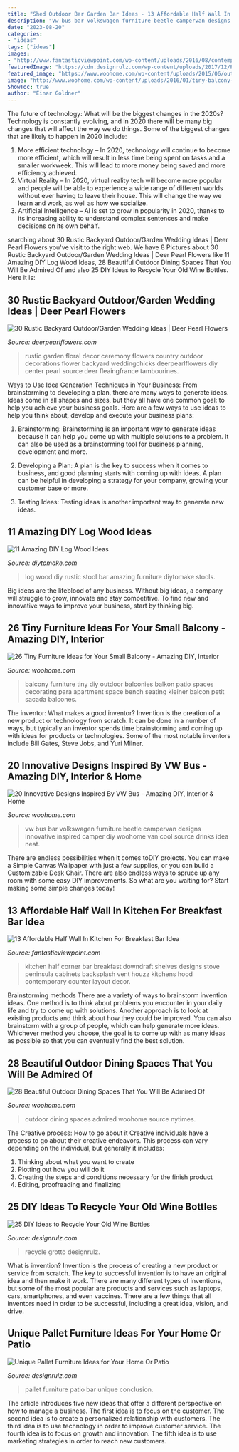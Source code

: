 ```yaml
---
title: "Shed Outdoor Bar Garden Bar Ideas - 13 Affordable Half Wall In Kitchen For Breakfast Bar Idea"
description: "Vw bus bar volkswagen furniture beetle campervan designs innovative inspired camper diy woohome van cool source drinks idea neat"
date: "2023-08-20"
categories:
- "ideas"
tags: ["ideas"]
images:
- "http://www.fantasticviewpoint.com/wp-content/uploads/2016/08/contemporary-kitchen-1-634x476.jpg"
featuredImage: "https://cdn.designrulz.com/wp-content/uploads/2017/12/Pallet-Patio-bar.jpg"
featured_image: "https://www.woohome.com/wp-content/uploads/2015/06/outdoor-dining-spaces-woohome-16.jpg"
image: "http://www.woohome.com/wp-content/uploads/2016/01/tiny-balcony-furniture-14.jpg"
ShowToc: true
author: "Einar Goldner"
---
```



The future of technology: What will be the biggest changes in the 2020s?
Technology is constantly evolving, and in 2020 there will be many big changes that will affect the way we do things. Some of the biggest changes that are likely to happen in 2020 include: 
1. More efficient technology – In 2020, technology will continue to become more efficient, which will result in less time being spent on tasks and a smaller workweek. This will lead to more money being saved and more efficiency achieved. 
2. Virtual Reality – In 2020, virtual reality tech will become more popular and people will be able to experience a wide range of different worlds without ever having to leave their house. This will change the way we learn and work, as well as how we socialize. 
3. Artificial Intelligence – AI is set to grow in popularity in 2020, thanks to its increasing ability to understand complex sentences and make decisions on its own behalf.

	

		
searching about 30 Rustic Backyard Outdoor/Garden Wedding Ideas | Deer Pearl Flowers you've visit to the right web. We have 8 Pictures about 30 Rustic Backyard Outdoor/Garden Wedding Ideas | Deer Pearl Flowers like 11 Amazing DIY Log Wood Ideas, 28 Beautiful Outdoor Dining Spaces That You Will Be Admired Of and also 25 DIY Ideas to Recycle Your Old Wine Bottles. Here it is:
		
    
## 30 Rustic Backyard Outdoor/Garden Wedding Ideas | Deer Pearl Flowers

<img loading=lazy src="http://www.deerpearlflowers.com/wp-content/uploads/2015/12/rustic-country-garden-floral-ceremony-decor.jpg" onerror="this.onerror=null;this.src='https://tse4.mm.bing.net/th?id=OIP.DrzMF4JhBOrV8jIfgftt5gHaLI&amp;pid=15.1';" alt="30 Rustic Backyard Outdoor/Garden Wedding Ideas | Deer Pearl Flowers">

_Source: deerpearlflowers.com_

>rustic garden floral decor ceremony flowers country outdoor decorations flower backyard weddingchicks deerpearlflowers diy center pearl source deer fleaingfrance tambourines. 

	

Ways to Use Idea Generation Techniques in Your Business: From brainstorming to developing a plan, there are many ways to generate ideas.
Ideas come in all shapes and sizes, but they all have one common goal: to help you achieve your business goals. Here are a few ways to use ideas to help you think about, develop and execute your business plans:
1. Brainstorming: Brainstorming is an important way to generate ideas because it can help you come up with multiple solutions to a problem. It can also be used as a brainstorming tool for business planning, development and more.

2. Developing a Plan: A plan is the key to success when it comes to business, and good planning starts with coming up with ideas. A plan can be helpful in developing a strategy for your company, growing your customer base or more.

3. Testing Ideas: Testing ideas is another important way to generate new ideas.

    
## 11 Amazing DIY Log Wood Ideas

<img loading=lazy src="https://www.diytomake.com/wp-content/uploads/2016/03/stool.jpg" onerror="this.onerror=null;this.src='https://tse4.mm.bing.net/th?id=OIP.YaCFPdLF44f_Nsw9HFyFzAHaNS&amp;pid=15.1';" alt="11 Amazing DIY Log Wood Ideas">

_Source: diytomake.com_

>log wood diy rustic stool bar amazing furniture diytomake stools. 

	

Big ideas are the lifeblood of any business. Without big ideas, a company will struggle to grow, innovate and stay competitive. To find new and innovative ways to improve your business, start by thinking big.

    
## 26 Tiny Furniture Ideas For Your Small Balcony - Amazing DIY, Interior

<img loading=lazy src="http://www.woohome.com/wp-content/uploads/2016/01/tiny-balcony-furniture-14.jpg" onerror="this.onerror=null;this.src='https://tse1.mm.bing.net/th?id=OIP.lALd_rJZmVWn_Y4x8vFLDQHaJ4&amp;pid=15.1';" alt="26 Tiny Furniture Ideas for Your Small Balcony - Amazing DIY, Interior">

_Source: woohome.com_

>balcony furniture tiny diy outdoor balconies balkon patio spaces decorating para apartment space bench seating kleiner balcon petit sacada balcones. 

	

The inventor: What makes a good inventor?
Invention is the creation of a new product or technology from scratch. It can be done in a number of ways, but typically an inventor spends time brainstorming and coming up with ideas for products or technologies. Some of the most notable inventors include Bill Gates, Steve Jobs, and Yuri Milner.

    
## 20 Innovative Designs Inspired By VW Bus - Amazing DIY, Interior &amp; Home

<img loading=lazy src="http://www.woohome.com/wp-content/uploads/2013/08/VW-Bus-bar.jpg" onerror="this.onerror=null;this.src='https://tse3.mm.bing.net/th?id=OIP.X0TobNyTP7O6k9TEzTIJAwHaFd&amp;pid=15.1';" alt="20 Innovative Designs Inspired By VW Bus - Amazing DIY, Interior &amp; Home">

_Source: woohome.com_

>vw bus bar volkswagen furniture beetle campervan designs innovative inspired camper diy woohome van cool source drinks idea neat. 

	

There are endless possibilities when it comes toDIY projects. You can make a Simple Canvas Wallpaper with just a few supplies, or you can build a Customizable Desk Chair. There are also endless ways to spruce up any room with some easy DIY improvements. So what are you waiting for? Start making some simple changes today!

    
## 13 Affordable Half Wall In Kitchen For Breakfast Bar Idea

<img loading=lazy src="http://www.fantasticviewpoint.com/wp-content/uploads/2016/08/contemporary-kitchen-1-634x476.jpg" onerror="this.onerror=null;this.src='https://tse3.mm.bing.net/th?id=OIP.aeeDcGmEwia1db_6oxSonQHaFj&amp;pid=15.1';" alt="13 Affordable Half Wall In Kitchen For Breakfast Bar Idea">

_Source: fantasticviewpoint.com_

>kitchen half corner bar breakfast downdraft shelves designs stove peninsula cabinets backsplash vent houzz kitchens hood contemporary counter layout decor. 

	

Brainstorming methods
There are a variety of ways to brainstorm invention ideas. One method is to think about problems you encounter in your daily life and try to come up with solutions. Another approach is to look at existing products and think about how they could be improved. You can also brainstorm with a group of people, which can help generate more ideas. Whichever method you choose, the goal is to come up with as many ideas as possible so that you can eventually find the best solution.

    
## 28 Beautiful Outdoor Dining Spaces That You Will Be Admired Of

<img loading=lazy src="https://www.woohome.com/wp-content/uploads/2015/06/outdoor-dining-spaces-woohome-16.jpg" onerror="this.onerror=null;this.src='https://tse3.mm.bing.net/th?id=OIP.uKoVCRBvBHeAoCK-UpLeoQHaLH&amp;pid=15.1';" alt="28 Beautiful Outdoor Dining Spaces That You Will Be Admired Of">

_Source: woohome.com_

>outdoor dining spaces admired woohome source nytimes. 

	

The Creative process: How to go about it
Creative individuals have a process to go about their creative endeavors. This process can vary depending on the individual, but generally it includes: 
1. Thinking about what you want to create 
2. Plotting out how you will do it 
3. Creating the steps and conditions necessary for the finish product 
4. Editing, proofreading and finalizing 

    
## 25 DIY Ideas To Recycle Your Old Wine Bottles

<img loading=lazy src="https://cdn.designrulz.com/wp-content/uploads/2015/05/wine-bottle-garden-designrulz-21.jpg" onerror="this.onerror=null;this.src='https://tse4.mm.bing.net/th?id=OIP.YQhUxj78V-WUpxXmZfLSLAHaFJ&amp;pid=15.1';" alt="25 DIY Ideas to Recycle Your Old Wine Bottles">

_Source: designrulz.com_

>recycle grotto designrulz. 

	

What is invention?
Invention is the process of creating a new product or service from scratch. The key to successful invention is to have an original idea and then make it work. There are many different types of inventions, but some of the most popular are products and services such as laptops, cars, smartphones, and even vaccines. 
There are a few things that all inventors need in order to be successful, including a great idea, vision, and drive.

    
## Unique Pallet Furniture Ideas For Your Home Or Patio

<img loading=lazy src="https://cdn.designrulz.com/wp-content/uploads/2017/12/Pallet-Patio-bar.jpg" onerror="this.onerror=null;this.src='https://tse2.mm.bing.net/th?id=OIP.24KZtYRmLgn29XeIZQ6tyAHaJ4&amp;pid=15.1';" alt="Unique Pallet Furniture Ideas for Your Home Or Patio">

_Source: designrulz.com_

>pallet furniture patio bar unique conclusion. 

	

The article introduces five new ideas that offer a different perspective on how to manage a business. The first idea is to focus on the customer. The second idea is to create a personalized relationship with customers. The third idea is to use technology in order to improve customer service. The fourth idea is to focus on growth and innovation. The fifth idea is to use marketing strategies in order to reach new customers.

